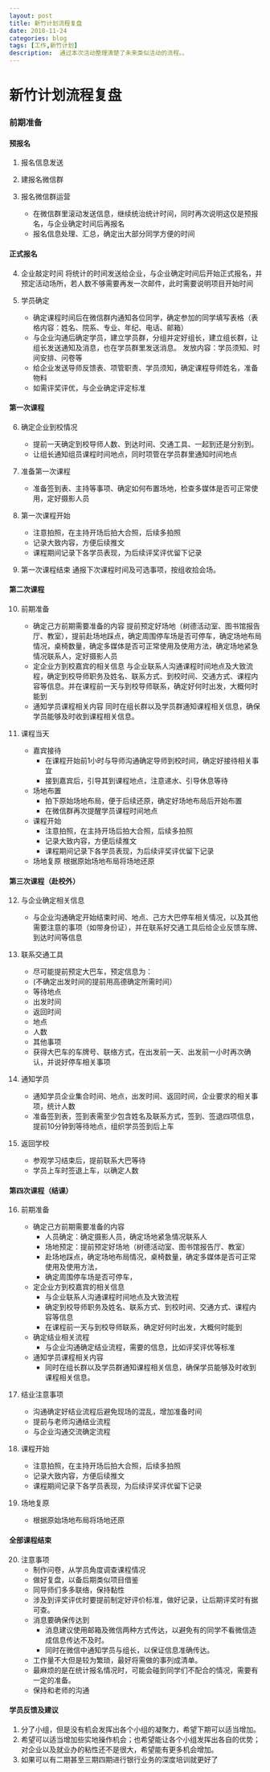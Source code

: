 ```yaml
---
layout: post
title: 新竹计划流程复盘
date: 2018-11-24
categories: blog
tags: [工作,新竹计划]
description:  通过本次活动整理清楚了未来类似活动的流程。。
---
```




新竹计划流程复盘 
===

### 前期准备

#### 预报名
1. 报名信息发送

2. 建报名微信群

3. 报名微信群运营
	- 在微信群里滚动发送信息，继续统治统计时间，同时再次说明这仅是预报名，与企业确定时间后再报名
	- 报名信息处理、汇总，确定出大部分同学方便的时间

#### 正式报名

4. 企业敲定时间
	将统计的时间发送给企业，与企业确定时间后开始正式报名，并预定活动场所，若人数不够需要再发一次邮件，此时需要说明项目开始时间
	
5. 学员确定
	- 确定课程时间后在微信群内通知各位同学，确定参加的同学填写表格（表格内容：姓名、院系、专业、年纪、电话、邮箱）
	- 与企业沟通后确定学员，建立学员群，分组并定好组长，建立组长群，让组长发送通知及消息，也在学员群里发送消息。
	发放内容：学员须知、时间安排、问卷等
	- 给企业发送导师反馈表、项管职责、学员须知，确定课程导师姓名，准备物料
	- 如需评奖评优，与企业确定评定标准

#### 第一次课程    
6. 确定企业到校情况
	- 提前一天确定到校导师人数、到达时间、交通工具、一起到还是分别到。
	- 让组长通知组员课程时间地点，同时项管在学员群里通知时间地点
	
7. 准备第一次课程
	- 准备签到表、主持等事项、确定如何布置场地，检查多媒体是否可正常使用，定好摄影人员
	
8. 第一次课程开始
	- 注意拍照，在主持开场后拍大合照，后续多拍照
	- 记录大致内容，方便后续推文
	- 课程期间记录下各学员表现，为后续评奖评优留下记录
	
9. 第一次课程结束
	通报下次课程时间及可选事项，按组收拾会场。
     
#### 第二次课程

10. 前期准备
	- 确定己方前期需要准备的内容
		提前预定好场地（树德活动室、图书馆报告厅、教室），提前赴场地踩点，确定周围停车场是否可停车，确定场地布局情况，桌椅数量，确定多媒体是否可正常使用及使用方法，确定场地紧急情况联系人，定好摄影人员
	- 定企业方到校嘉宾的相关信息
		与企业联系人沟通课程时间地点及大致流程，确定到校导师职务及姓名、联系方式、到校时间、交通方式、课程内容等信息。并在课程前一天与到校导师联系，确定好何时出发，大概何时能到
	- 通知学员课程相关内容
		同时在组长群以及学员群通知课程相关信息，确保学员能够及时收到课程相关信息。
		
11. 课程当天
	- 嘉宾接待
	  - 在课程开始前1小时与导师沟通确定导师到校时间，确定好接待相关事宜
	  - 接到嘉宾后，引导其到课程地点，注意递水、引导休息等待
	- 场地布置
	  - 拍下原始场地布局，便于后续还原，确定好场地布局后开始布置
	  - 在微信群再次提醒学员课程时间地点
	- 课程开始
	  - 注意拍照，在主持开场后拍大合照，后续多拍照
	  - 记录大致内容，方便后续推文
	  - 课程期间记录下各学员表现，为后续评奖评优留下记录
	- 场地复原
		根据原始场地布局将场地还原

#### 第三次课程（赴校外）
12. 与企业确定相关信息
	- 与企业沟通确定开始结束时间、地点、己方大巴停车相关情况，以及其他需要注意的事项（如带身份证），并在联系好交通工具后给企业反馈车牌、到达时间等信息

13. 联系交通工具
	- 尽可能提前预定大巴车，预定信息为：
	 - (不确定出发时间的提前用高德确定所需时间） 
	 - 等待地点
	 - 出发时间	
	 - 返回时间
	 - 地点
	 - 人数
	 - 其他事项
	- 获得大巴车的车牌号、联络方式，在出发前一天、出发前一小时再次确认，并说好停车相关事项

14. 通知学员
	- 通知学员企业集合时间、地点，出发时间、返回时间，企业要求的相关事项，统计人数
	- 准备签到表，签到表需至少包含姓名及联系方式，签到、签退四项信息，提前10分钟到等待地点，组织学员签到后上车

15. 返回学校
	- 参观学习结束后，提前联系大巴等待
	- 学员上车时签退上车，以确定人数 

#### 第四次课程（结课）

16. 前期准备
	- 确定己方前期需要准备的内容
	  - 人员确定：确定摄影人员，确定场地紧急情况联系人
	  - 场地预定：提前预定好场地（树德活动室、图书馆报告厅、教室）
	  - 赴场地踩点，确定场地布局情况，桌椅数量，确定多媒体是否可正常使用及使用方法，
	  - 确定周围停车场是否可停车，
	- 定企业方到校嘉宾的相关信息
	  - 与企业联系人沟通课程时间地点及大致流程
	  - 确定到校导师职务及姓名、联系方式、到校时间、交通方式、课程内容等信息
	  - 在课程前一天与到校导师联系，确定好何时出发，大概何时能到
	- 确定结业相关流程
	  - 与企业沟通确定结业流程，需要的信息，比如评奖评优等标准
	- 通知学员课程相关内容
	  - 同时在组长群以及学员群通知课程相关信息，确保学员能够及时收到课程相关信息。
		
17. 结业注意事项
	- 沟通确定好结业流程后避免现场的混乱，增加准备时间
	- 提前与老师沟通结业流程
	- 与企业沟通交流确定流程
	
18. 课程开始
	- 注意拍照，在主持开场后拍大合照，后续多拍照
	- 记录大致内容，方便后续推文
	- 课程期间记录下各学员表现，为后续评奖评优留下记录
	
19. 场地复原
	- 根据原始场地布局将场地还原

#### 全部课程结束

20. 注意事项
	- 制作问卷，从学员角度调查课程情况
	- 做好复盘，以备后期类似项目借鉴
	- 同导师们多多联络，保持黏性 
	- 涉及到评奖评优时要提前制定好评价标准，做好记录，让后期评奖时有据可查。
	- 消息要确保传达到
	  - 消息建议使用邮箱及微信两种方式传达，以避免有的同学不看微信造成信息传达不及时。
	  - 同时在微信中通知学员与组长，以保证信息准确传达。
	- 工作量不大但是较为繁琐，最好将需做的事列成清单。
	- 最麻烦的是在统计报名情况时，可能会碰到同学们不配合的情况，需要有一定的准备。
	- 保持和老师的沟通 
    
#### 学员反馈及建议
1. 分了小组，但是没有机会发挥出各个小组的凝聚力，希望下期可以适当增加。
2. 希望可以适当增加些实地操作机会；也希望能让各个小组发挥出各自的优势；对企业以及就业办的粘性还不是很大，希望能有更多机会增加。
3. 如果可以有二期甚至三期四期进行银行业务的深度培训就更好了












